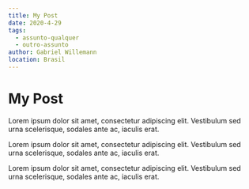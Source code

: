 ```yaml
---
title: My Post
date: 2020-4-29
tags:
  - assunto-qualquer
  - outro-assunto
author: Gabriel Willemann
location: Brasil
---
```

# My Post

Lorem ipsum dolor sit amet, consectetur adipiscing elit. Vestibulum sed urna scelerisque, sodales ante ac, iaculis erat.

Lorem ipsum dolor sit amet, consectetur adipiscing elit. Vestibulum sed urna scelerisque, sodales ante ac, iaculis erat.

Lorem ipsum dolor sit amet, consectetur adipiscing elit. Vestibulum sed urna scelerisque, sodales ante ac, iaculis erat.
